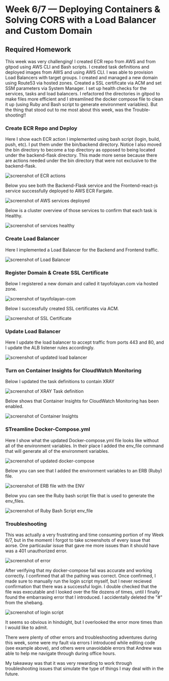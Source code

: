 # Week 6/7 — Deploying Containers & Solving CORS with a Load Balancer and Custom Domain

## Required Homework
This week was very challenging! I created ECR repo from AWS and from gitpod using AWS CLI and Bash scripts. I created task definitions and deployed images from AWS and using AWS CLI. I was able to provision Load Balancers with target groups. I created and managed a new domain using Route53 via hosted zones. Created a SSL certificate via ACM and set SSM parameters via System Manager. I set up health checks for the services, tasks and load balancers. I refactored the directories in gitpod to make files more efficient and I streamlined the docker compose file to clean it up (using Ruby and Bash script to generate environment variables). But the thing that stood out to me most about this week, was the Trouble-shooting!!

### Create ECR Repo and Deploy 
Here I show each ECR action I implemented using bash script (login, build, push, etc). I put them under the bin/backend directory. Notice I also moved the bin directory to become a top directory as opposed to being located under the backend-flask directory. This made more sense because there are actions needed under the bin directory that were not exclusive to the backend-flask. 

![screenshot of ECR actions](assets/bash-script-ecr-actions.png)

Below you see both the Backend-Flask service and the Frontend-react-js service successfully deployed to AWS ECR Fargate.

![screenshot of AWS services deployed](assets/Deploy-Backend-and-Frontend-Services-Fargate.png)

Below is a cluster overview of those services to confirm that each task is Healthy.

![screenshot of services healthy](assets/Fargate-HEALTHY-backend-frontend.png)

### Create Load Balancer
Here I implemented a Load Balancer for the Backend and Frontend traffic.

![screenshot of Load Balancer](assets/LoadBalancers-Backend-Frontend.png)

### Register Domain & Create SSL Certificate
Below I registered a new domain and called it tayofolayan.com via hosted zone.

![screenshot of tayofolayan-com](assets/Register-Domain-Route-53.png)

Below I successfully created SSL certificates via ACM.

![screenshot of SSL Certificate](assets/SSL-Certificate-ACM.png)


### Update Load Balancer
Here I update the load balancer to accept traffic from ports 443 and 80, and I update the ALB listener rules accordingly.

![screenshot of updated load balancer](assets/LoadBalancer-Listeners-Backend-Frontend.png)


### Turn on Container Insights for CloudWatch Monitoring
Below I updated the task definitions to contain XRAY

![screenshot of XRAY Task definition](assets/XRAY-Task-Definitions.png)

Below shows that Container Insights for CloudWatch Monitoring has been enabled.

![screenshot of Container Insights](assets/container-insights.png)


### STreamline Docker-Compose.yml
Here I show what the updated Docker-compose.yml file looks like without all of the environment variables. In their place I added the env_file command that will generate all of the environment variables.

![screenshot of updated docker-compose](assets/streamline-docker-compose.png)

Below you can see that I added the environment variables to an ERB (Ruby) file.

![screenshot of ERB file with the ENV](assets/Ruby-ENV.png)

Below you can see the Ruby bash script file that is used to generate the env_files.

![screenshot of Ruby Bash Script env_file](assets/Ruby-bash-generate-ENV.png)


### Troubleshooting
This was actually a very frustrating and time consuming portion of my Week 6/7, but in the moment I forgot to take screenshots of every issue that aorse. One particaular issue that gave me more issues than it should have was a 401 unauthorized error.

![screenshot of error](assets/docker-compose-fail3.png)

After verifying that my docker-compose fail was accurate and working correctly. I confirmed that all the pathing was correct. Once confirmed, I made sure to manually run the login script myself, but I never recieved confirmation that there was a successful login. I double checked that the file was executable and I looked over the file dozens of times, until I finally found the embarrasing error that I introduced. I accidentally deleted the "#" from the shebang. 

![screenshot of login script](assets/login%20script.png)

It seems so obvious in hindsight, but I overlooked the error more times than I would like to admit.

There were plenty of other errors and troubleshooting adventures during this week, some were my fault via errors I introduced while editing code (see example above), and others were unavoidable errors that Andrew was able to help me navigate through during office hours. 

My takeaway was that it was very rewarding to work through troubleshooting issues that simulate the type of things I may deal with in the future.
